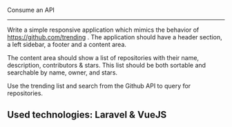 Consume an API
**************
Write a simple responsive application which mimics the behavior of
https://github.com/trending . The application should have a header section, a left
sidebar, a footer and a content area.

The content area should show a list of repositories with their name, description,
contributors & stars. This list should be both sortable and searchable by name, owner,
and stars.

Use the trending list and search from the Github API to query for repositories.

<h2>Used technologies: Laravel & VueJS</h2>
